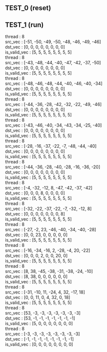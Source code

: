 ## TEST_0 (reset)

## TEST_1 (run)

thread : 8  
src_vec : [-51, -50, -49, -50, -48, -46, -49, -46]  
dst_vec : [0, 0, 0, 0, 0, 0, 0, 0]  
is_valid_vec : [5, 5, 5, 5, 5, 5, 5, 5]  
thread : 8  
src_vec : [-43, -48, -44, -40, -47, -42, -37, -50]  
dst_vec : [0, 0, 0, 0, 0, 0, 0, 0]  
is_valid_vec : [5, 5, 5, 5, 5, 5, 5, 5]  
thread : 8  
src_vec : [-48, -46, -48, -44, -40, -46, -40, -34]  
dst_vec : [0, 0, 0, 0, 0, 0, 0, 0]  
is_valid_vec : [5, 5, 5, 5, 5, 5, 5, 5]  
thread : 8  
src_vec : [-44, -36, -28, -42, -32, -22, -49, -46]  
dst_vec : [0, 0, 0, 0, 0, 0, 0, 0]  
is_valid_vec : [5, 5, 5, 5, 5, 5, 5, 5]  
thread : 8  
src_vec : [-43, -46, -40, -34, -43, -34, -25, -40]  
dst_vec : [0, 0, 0, 0, 0, 0, 0, 0]  
is_valid_vec : [5, 5, 5, 5, 5, 5, 5, 5]  
thread : 8  
src_vec : [-28, -16, -37, -22, -7, -48, -44, -40]  
dst_vec : [0, 0, 0, 0, 0, 0, 0, 0]  
is_valid_vec : [5, 5, 5, 5, 5, 5, 5, 5]  
thread : 8  
src_vec : [-44, -36, -28, -40, -28, -16, -36, -20]  
dst_vec : [0, 0, 0, 0, 0, 0, 0, 0]  
is_valid_vec : [5, 5, 5, 5, 5, 5, 5, 5]  
thread : 8  
src_vec : [-4, -32, -12, 8, -47, -42, -37, -42]  
dst_vec : [0, 0, 0, 8, 0, 0, 0, 0]  
is_valid_vec : [5, 5, 5, 5, 5, 5, 5, 5]  
thread : 8  
src_vec : [-32, -22, -37, -22, -7, -32, -12, 8]  
dst_vec : [0, 0, 0, 0, 0, 0, 0, 8]  
is_valid_vec : [5, 5, 5, 5, 5, 5, 5, 5]  
thread : 8  
src_vec : [-27, -2, 23, -46, -40, -34, -40, -28]  
dst_vec : [0, 0, 23, 0, 0, 0, 0, 0]  
is_valid_vec : [5, 5, 5, 5, 5, 5, 5, 5]  
thread : 8  
src_vec : [-16, -34, -16, 2, -28, -4, 20, -22]  
dst_vec : [0, 0, 0, 2, 0, 0, 20, 0]  
is_valid_vec : [5, 5, 5, 5, 5, 5, 5, 5]  
thread : 8  
src_vec : [8, 38, -45, -38, -31, -38, -24, -10]  
dst_vec : [8, 38, 0, 0, 0, 0, 0, 0]  
is_valid_vec : [5, 5, 5, 5, 5, 5, 5, 5]  
thread : 8  
src_vec : [-31, -10, 11, -24, 4, 32, -17, 18]  
dst_vec : [0, 0, 11, 0, 4, 32, 0, 18]  
is_valid_vec : [5, 5, 5, 5, 5, 5, 5, 5]  
thread : 8  
src_vec : [53, -3, -3, -3, -3, -3, -3, -3]  
dst_vec : [53, -1, -1, -1, -1, -1, -1, -1]  
is_valid_vec : [5, 0, 0, 0, 0, 0, 0, 0]  
thread : 8  
src_vec : [-3, -3, -3, -3, -3, -3, -3, -3]  
dst_vec : [-1, -1, -1, -1, -1, -1, -1, -1]  
is_valid_vec : [0, 0, 0, 0, 0, 0, 0, 0]  
